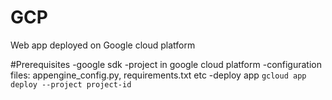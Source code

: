 # GCP
Web app deployed on Google cloud platform


#Prerequisites
-google sdk
-project in google cloud platform
-configuration files: appengine_config.py, requirements.txt etc
-deploy app `gcloud app deploy --project project-id`
